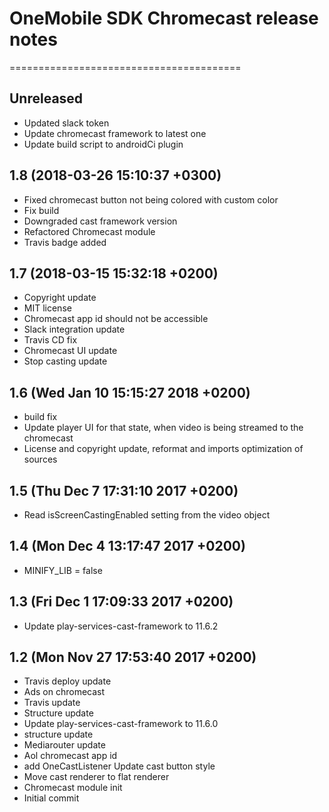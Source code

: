 # OneMobile SDK Chromecast release notes
========================================

Unreleased
----------
- Updated slack token
- Update chromecast framework to latest one
- Update build script to androidCi plugin

1.8 (2018-03-26 15:10:37 +0300)
-------------------------------
- Fixed chromecast button not being colored with custom color
- Fix build
- Downgraded cast framework version
- Refactored Chromecast module
- Travis badge added

1.7 (2018-03-15 15:32:18 +0200)
-------------------------------
- Copyright update
- MIT license
- Chromecast app id should not be accessible
- Slack integration update
- Travis CD fix
- Chromecast UI update
- Stop casting update

1.6 (Wed Jan 10 15:15:27 2018 +0200)
------------------------------------
- build fix
- Update player UI for that state, when video is being streamed to the chromecast
- License and copyright update, reformat and imports optimization of sources

1.5 (Thu Dec 7 17:31:10 2017 +0200)
-----------------------------------
- Read isScreenCastingEnabled setting from the video object

1.4 (Mon Dec 4 13:17:47 2017 +0200)
-----------------------------------
- MINIFY_LIB = false

1.3 (Fri Dec 1 17:09:33 2017 +0200)
-----------------------------------
- Update play-services-cast-framework to 11.6.2

1.2 (Mon Nov 27 17:53:40 2017 +0200)
------------------------------------
- Travis deploy update
- Ads on chromecast
- Travis update
- Structure update
- Update play-services-cast-framework to 11.6.0
- structure update
- Mediarouter update
- Aol chromecast app id
- add OneCastListener Update cast button style
- Move cast renderer to flat renderer
- Chromecast module init
- Initial commit
